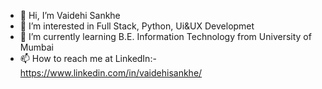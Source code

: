 - 👋 Hi, I’m Vaidehi Sankhe
- 👀 I’m interested in Full Stack, Python, Ui&UX Developmet
- 🌱 I’m currently learning B.E. Information Technology from University of Mumbai
- 📫 How to reach me at LinkedIn:- https://www.linkedin.com/in/vaidehisankhe/

<!---
vaidehisankhe9/vaidehisankhe9 is a ✨ special ✨ repository because its `README.md` (this file) appears on your GitHub profile.
You can click the Preview link to take a look at your changes.
--->
